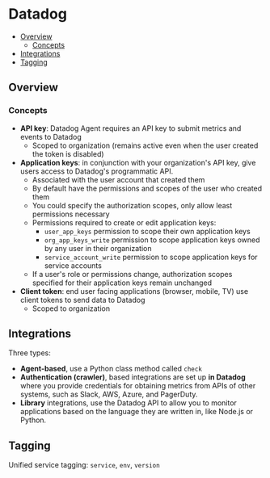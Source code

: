 # Datadog

- [Overview](#overview)
  - [Concepts](#concepts)
- [Integrations](#integrations)
- [Tagging](#tagging)


## Overview

### Concepts

- **API key**: Datadog Agent requires an API key to submit metrics and events to Datadog
  - Scoped to organization (remains active even when the user created the token is disabled)
- **Application keys**: in conjunction with your organization's API key, give users access to Datadog's programmatic API.
  - Associated with the user account that created them
  - By default have the permissions and scopes of the user who created them
  - You could specify the authorization scopes, only allow least permissions necessary
  - Permissions required to create or edit application keys:
    - `user_app_keys` permission to scope their own application keys
    - `org_app_keys_write` permission to scope application keys owned by any user in their organization
    - `service_account_write` permission to scope application keys for service accounts
  - If a user's role or permissions change, authorization scopes specified for their application keys remain unchanged
- **Client token**: end user facing applications (browser, mobile, TV) use client tokens to send data to Datadog
  - Scoped to organization


## Integrations

Three types:

- **Agent-based**, use a Python class method called `check`
- **Authentication (crawler)**, based integrations are set up **in Datadog** where you provide credentials for obtaining metrics from APIs of other systems, such as Slack, AWS, Azure, and PagerDuty.
- **Library** integrations, use the Datadog API to allow you to monitor applications based on the language they are written in, like Node.js or Python.


## Tagging

Unified service tagging: `service`, `env`, `version`
